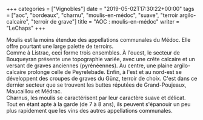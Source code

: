 +++
categories = ["Vignobles"]
date = "2019-05-02T17:30:22+00:00"
tags = ["aoc", "bordeaux", "charnu", "moulis-en-médoc", "suave", "terroir argilo-calcaire", "terroir de grave"] 
title = "AOC : moulis-en-médoc"
writer = "LeChaps"
+++

Moulis est la moins étendue des appellations communales du Médoc. Elle offre pourtant une large palette de terroirs.  
Comme à Listrac, ceci forme trois ensembles. À l'ouest, le secteur de Bouqueyran présente une topographie variée, avec une crête calcaire et un versant de graves anciennes (pyrénéennes). Au centre, une plaine argilo-calcaire prolonge celle de Peyrelebade. Enfin, à l'est et au nord-est se développent des croupes de graves du Günz, terroir de choix. C'est dans ce dernier secteur que se trouvent les buttes réputées de Grand-Poujeaux, Maucaillou et Médrac.  
Charnus, les moulis se caractérisent par leur caractère suave et délicat. Tout en étant apte à la garde (de 7 à 8 ans), ils peuvent s'épanouir un peu plus rapidement que les vins des autres appellations communales.  

